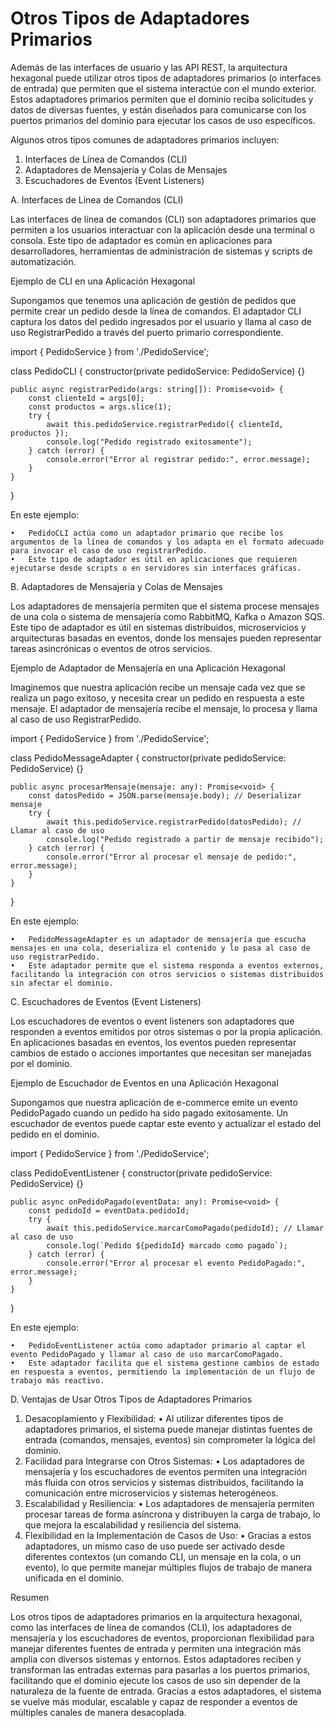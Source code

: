 # Otros Tipos de Adaptadores Primarios

Además de las interfaces de usuario y las API REST, la arquitectura hexagonal puede utilizar otros tipos de adaptadores primarios (o interfaces de entrada) que permiten que el sistema interactúe con el mundo exterior. Estos adaptadores primarios permiten que el dominio reciba solicitudes y datos de diversas fuentes, y están diseñados para comunicarse con los puertos primarios del dominio para ejecutar los casos de uso específicos.

Algunos otros tipos comunes de adaptadores primarios incluyen:

1.	Interfaces de Línea de Comandos (CLI)
2.	Adaptadores de Mensajería y Colas de Mensajes
3.	Escuchadores de Eventos (Event Listeners)

A. Interfaces de Línea de Comandos (CLI)

Las interfaces de línea de comandos (CLI) son adaptadores primarios que permiten a los usuarios interactuar con la aplicación desde una terminal o consola. Este tipo de adaptador es común en aplicaciones para desarrolladores, herramientas de administración de sistemas y scripts de automatización.

Ejemplo de CLI en una Aplicación Hexagonal

Supongamos que tenemos una aplicación de gestión de pedidos que permite crear un pedido desde la línea de comandos. El adaptador CLI captura los datos del pedido ingresados por el usuario y llama al caso de uso RegistrarPedido a través del puerto primario correspondiente.

import { PedidoService } from './PedidoService';

class PedidoCLI {
    constructor(private pedidoService: PedidoService) {}

    public async registrarPedido(args: string[]): Promise<void> {
        const clienteId = args[0];
        const productos = args.slice(1);
        try {
            await this.pedidoService.registrarPedido({ clienteId, productos });
            console.log("Pedido registrado exitosamente");
        } catch (error) {
            console.error("Error al registrar pedido:", error.message);
        }
    }
}

En este ejemplo:

	•	PedidoCLI actúa como un adaptador primario que recibe los argumentos de la línea de comandos y los adapta en el formato adecuado para invocar el caso de uso registrarPedido.
	•	Este tipo de adaptador es útil en aplicaciones que requieren ejecutarse desde scripts o en servidores sin interfaces gráficas.

B. Adaptadores de Mensajería y Colas de Mensajes

Los adaptadores de mensajería permiten que el sistema procese mensajes de una cola o sistema de mensajería como RabbitMQ, Kafka o Amazon SQS. Este tipo de adaptador es útil en sistemas distribuidos, microservicios y arquitecturas basadas en eventos, donde los mensajes pueden representar tareas asincrónicas o eventos de otros servicios.

Ejemplo de Adaptador de Mensajería en una Aplicación Hexagonal

Imaginemos que nuestra aplicación recibe un mensaje cada vez que se realiza un pago exitoso, y necesita crear un pedido en respuesta a este mensaje. El adaptador de mensajería recibe el mensaje, lo procesa y llama al caso de uso RegistrarPedido.

import { PedidoService } from './PedidoService';

class PedidoMessageAdapter {
    constructor(private pedidoService: PedidoService) {}

    public async procesarMensaje(mensaje: any): Promise<void> {
        const datosPedido = JSON.parse(mensaje.body); // Deserializar mensaje
        try {
            await this.pedidoService.registrarPedido(datosPedido); // Llamar al caso de uso
            console.log("Pedido registrado a partir de mensaje recibido");
        } catch (error) {
            console.error("Error al procesar el mensaje de pedido:", error.message);
        }
    }
}

En este ejemplo:

	•	PedidoMessageAdapter es un adaptador de mensajería que escucha mensajes en una cola, deserializa el contenido y lo pasa al caso de uso registrarPedido.
	•	Este adaptador permite que el sistema responda a eventos externos, facilitando la integración con otros servicios o sistemas distribuidos sin afectar el dominio.

C. Escuchadores de Eventos (Event Listeners)

Los escuchadores de eventos o event listeners son adaptadores que responden a eventos emitidos por otros sistemas o por la propia aplicación. En aplicaciones basadas en eventos, los eventos pueden representar cambios de estado o acciones importantes que necesitan ser manejadas por el dominio.

Ejemplo de Escuchador de Eventos en una Aplicación Hexagonal

Supongamos que nuestra aplicación de e-commerce emite un evento PedidoPagado cuando un pedido ha sido pagado exitosamente. Un escuchador de eventos puede captar este evento y actualizar el estado del pedido en el dominio.

import { PedidoService } from './PedidoService';

class PedidoEventListener {
    constructor(private pedidoService: PedidoService) {}

    public async onPedidoPagado(eventData: any): Promise<void> {
        const pedidoId = eventData.pedidoId;
        try {
            await this.pedidoService.marcarComoPagado(pedidoId); // Llamar al caso de uso
            console.log(`Pedido ${pedidoId} marcado como pagado`);
        } catch (error) {
            console.error("Error al procesar el evento PedidoPagado:", error.message);
        }
    }
}

En este ejemplo:

	•	PedidoEventListener actúa como adaptador primario al captar el evento PedidoPagado y llamar al caso de uso marcarComoPagado.
	•	Este adaptador facilita que el sistema gestione cambios de estado en respuesta a eventos, permitiendo la implementación de un flujo de trabajo más reactivo.

D. Ventajas de Usar Otros Tipos de Adaptadores Primarios

1.	Desacoplamiento y Flexibilidad:
	•	Al utilizar diferentes tipos de adaptadores primarios, el sistema puede manejar distintas fuentes de entrada (comandos, mensajes, eventos) sin comprometer la lógica del dominio.
2.	Facilidad para Integrarse con Otros Sistemas:
	•	Los adaptadores de mensajería y los escuchadores de eventos permiten una integración más fluida con otros servicios y sistemas distribuidos, facilitando la comunicación entre microservicios y sistemas heterogéneos.
3.	Escalabilidad y Resiliencia:
	•	Los adaptadores de mensajería permiten procesar tareas de forma asíncrona y distribuyen la carga de trabajo, lo que mejora la escalabilidad y resiliencia del sistema.
4.	Flexibilidad en la Implementación de Casos de Uso:
	•	Gracias a estos adaptadores, un mismo caso de uso puede ser activado desde diferentes contextos (un comando CLI, un mensaje en la cola, o un evento), lo que permite manejar múltiples flujos de trabajo de manera unificada en el dominio.

Resumen

Los otros tipos de adaptadores primarios en la arquitectura hexagonal, como las interfaces de línea de comandos (CLI), los adaptadores de mensajería y los escuchadores de eventos, proporcionan flexibilidad para manejar diferentes fuentes de entrada y permiten una integración más amplia con diversos sistemas y entornos. Estos adaptadores reciben y transforman las entradas externas para pasarlas a los puertos primarios, facilitando que el dominio ejecute los casos de uso sin depender de la naturaleza de la fuente de entrada. Gracias a estos adaptadores, el sistema se vuelve más modular, escalable y capaz de responder a eventos de múltiples canales de manera desacoplada.